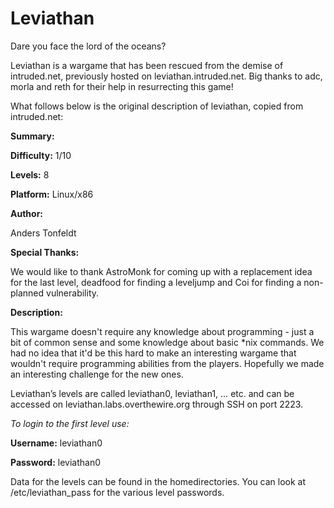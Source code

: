 
# Leviathan
Dare you face the lord of the oceans?

Leviathan is a wargame that has been rescued from the demise of intruded.net, previously hosted on leviathan.intruded.net. Big thanks to adc, morla and reth for their help in resurrecting this game!

What follows below is the original description of leviathan, copied from intruded.net:

**Summary:**

**Difficulty:**     1/10

**Levels:**         8

**Platform:**   Linux/x86

**Author:**

Anders Tonfeldt

**Special Thanks:**

We would like to thank AstroMonk for coming up with a replacement idea for the last level,
deadfood for finding a leveljump and Coi for finding a non-planned vulnerability.

**Description:**

This wargame doesn't require any knowledge about programming - just a bit of common
sense and some knowledge about basic *nix commands. We had no idea that it'd be this
hard to make an interesting wargame that wouldn't require programming abilities from 
the players. Hopefully we made an interesting challenge for the new ones.

Leviathan’s levels are called leviathan0, leviathan1, … etc. and can be accessed on leviathan.labs.overthewire.org through SSH on port 2223.

*To login to the first level use:*

**Username:** leviathan0

**Password:** leviathan0

Data for the levels can be found in the homedirectories. You can look at /etc/leviathan_pass for the various level passwords.
